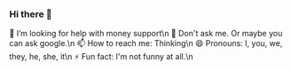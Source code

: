 ### Hi there 👋

<!--
**thchau0/thchau0** is a ✨ _special_ ✨ repository because its `README.md` (this file) appears on your GitHub profile.

Here are some ideas to get you started:

- 🔭 I’m currently working on my homework
- 🌱 I’m currently learning computer language
- 👯 I’m looking to collaborate on some projects
-->
🤔 I’m looking for help with money support\n
💬 Don't ask me. Or maybe you can ask google.\n 
📫 How to reach me: Thinking\n
😄 Pronouns: I, you, we, they, he, she, it\n
⚡ Fun fact: I'm not funny at all.\n

